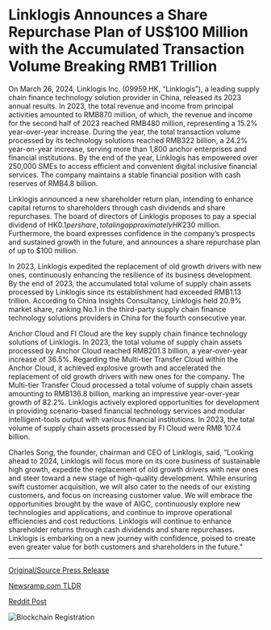# Linklogis Announces a Share Repurchase Plan of US$100 Million with the Accumulated Transaction Volume Breaking RMB1 Trillion

On March 26, 2024, Linklogis Inc. (09959.HK, “Linklogis”), a leading supply chain finance technology solution provider in China, released its 2023 annual results. In 2023, the total revenue and income from principal activities amounted to RMB870 million, of which, the revenue and income for the second half of 2023 reached RMB480 million, representing a 15.2% year-over-year increase. During the year, the total transaction volume processed by its technology solutions reached RMB322 billion, a 24.2% year-on-year increase, serving more than 1,800 anchor enterprises and financial institutions. By the end of the year, Linklogis has empowered over 250,000 SMEs to access efficient and convenient digital inclusive financial services. The company maintains a stable financial position with cash reserves of RMB4.8 billion.

Linklogis announced a new shareholder return plan, intending to enhance capital returns to shareholders through cash dividends and share repurchases. The board of directors of Linklogis proposes to pay a special dividend of HK$0.1 per share, totaling approximately HK$230 million. Furthermore, the board expresses confidence in the company’s prospects and sustained growth in the future, and announces a share repurchase plan of up to $100 million.

In 2023, Linklogis expedited the replacement of old growth drivers with new ones, continuously enhancing the resilience of its business development. By the end of 2023, the accumulated total volume of supply chain assets processed by Linklogis since its establishment had exceeded RMB1.13 trillion. According to China Insights Consultancy, Linklogis held 20.9% market share, ranking No.1 in the third-party supply chain finance technology solutions providers in China for the fourth consecutive year.

Anchor Cloud and FI Cloud are the key supply chain finance technology solutions of Linklogis. In 2023, the total volume of supply chain assets processed by Anchor Cloud reached RMB201.3 billion, a year-over-year increase of 36.5%. Regarding the Multi-tier Transfer Cloud within the Anchor Cloud, it achieved explosive growth and accelerated the replacement of old growth drivers with new ones for the company. The Multi-tier Transfer Cloud processed a total volume of supply chain assets amounting to RMB136.8 billion, marking an impressive year-over-year growth of 82.2%. Linklogis actively explored opportunities for development in providing scenario-based financial technology services and modular intelligent-tools output with various financial institutions. In 2023, the total volume of supply chain assets processed by FI Cloud were RMB 107.4 billion.

Charles Song, the founder, chairman and CEO of Linklogis, said, “Looking ahead to 2024, Linklogis will focus more on its core business of sustainable high growth, expedite the replacement of old growth drivers with new ones and steer toward a new stage of high-quality development. While ensuring swift customer acquisition, we will also cater to the needs of our existing customers, and focus on increasing customer value. We will embrace the opportunities brought by the wave of AIGC, continuously explore new technologies and applications, and continue to improve operational efficiencies and cost reductions. Linklogis will continue to enhance shareholder returns through cash dividends and share repurchases. Linklogis is embarking on a new journey with confidence, poised to create even greater value for both customers and shareholders in the future." 

---

[Original/Source Press Release](https://blockchainwire.io/press-release/linklogis-announces-a-share-repurchase-plan-of-us100-million-with-the-accumulated-transaction-volume-breaking-rmb1-trillion)
                    

[Newsramp.com TLDR](None) 



[Reddit Post](https://www.reddit.com/r/Business_NewsRamp/comments/1bo7k00/linklogis_inc_reports_152_increase_in_revenue_for/) 



![Blockchain Registration](https://cdn.newsramp.app/blockchainwire/qrcode/243/26/zest_7Ul.webp)